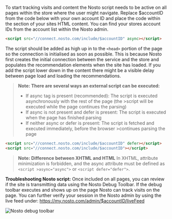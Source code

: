 To start tracking visits and content the Nosto script needs to be active on all pages within the store where the user might navigate. Replace $accountID from the code below with your own account ID and place the code within the <head> section of your sites HTML content. You can find your stores account IDs from the account list within the Nosto admin.

```html
<script src="//connect.nosto.com/include/$accountID" async></script>
```

The script should be added as high up in to the `<head>` portion of the page so the connection is initialised as soon as possible. This is because Nosto first creates the initial connection between the service and the store and populates the recommendation elements when the site has loaded. If you add the script lower down in the content there might be a visible delay between page load and loading the recommendations.

>**Note: There are several ways an external script can be executed:**
>* If async tag is present (recommended): The script is executed asynchronously with the rest of the page (the >script will be executed while the page continues the parsing)
>* If async is not present and defer is present: The script is executed when the page has finished parsing
>* If neither async or defer is present: The script is fetched and executed immediately, before the browser >continues parsing the page

```html
<script src="//connect.nosto.com/include/$accountID" defer></script>
<script src="//connect.nosto.com/include/$accountID"></script>
```

>**Note: Difference between XHTML and HTML**
>In XHTML, attribute minimization is forbidden, and the async attribute must be defined as `<script >async="async">` or `<script defer="defer">`.

**Troubleshooting Nosto script:**
Once included on all pages, you can review if the site is transmitting data using the Nosto Debug Toolbar. If the debug toolbar executes and shows up on the page Nosto can track visits on the page. You can further verify your session in the Nosto admin by using the live feed under: https://my.nosto.com/admin/$accountID/liveFeed

![Nosto debug toolbar](https://nosto-campaign-assets.s3.amazonaws.com/images/nosto-embed-script-debug.png)